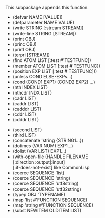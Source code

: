 This subpackage appends this function.

- (defvar NAME [VALUE])
- (defparameter NAME VALUE)
- (write STRING [:stream STREAM])
- (write-line STRING [STREAM])
- (print OBJ)
- (princ OBJ)
- (prin1 OBJ)
- (terpri [STREAM])
- (find ATOM LIST [:test #'TESTFUNC])
- (member ATOM LIST [:test #'TESTFUNC])
- (position EXP LIST [:test #'TESTFUNC]))
- (unless COND ELSE-EXPs...)
- (cond (COND1 EXP1) (COND2 EXP2) ...)
- (nth INDEX LIST)
- (nthcdr INDX LIST)
- (cadr LIST)
- (caddr LIST)
- (cadddr LIST)
- (cddr LIST)
- (cdddr LIST)
<!-- - (first LIST) -->
- (second LIST)
- (third LIST)
- (concatenate 'string {STRING1...})
- (dotimes (VAR NUM) EXP1...)
- (dolist (VAR LIST) EXP1...)
- (with-open-file (HANDLE FILENAME  
    \[:direction :output|:input\]  
    \[:if-does-not-exist\] like CommonLisp
- (coerce SEQUENCE 'list)
- (coerce SEQUENCE 'string)
- (coerce SEQUENCE 'utf8string)
- (coerce SEQUENCE 'utf32string)
- (typep OBJ 'TYPENAME)
- (map 'list #'FUNCTION SEQUENCE)
- (map 'string #'FUNCTION SEQUENCE)
- (subst NEWITEM OLDITEM LIST)
